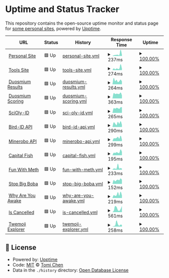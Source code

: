 # Uptime and Status Tracker

This repository contains the open-source uptime monitor and status page for [some personal sites](https://tomichen.com/), powered by [Upptime](https://github.com/upptime/upptime).

<!--start: status pages-->
<!-- This summary is generated by Upptime (https://github.com/upptime/upptime) -->
<!-- Do not edit this manually, your changes will be overwritten -->
<!-- prettier-ignore -->
| URL | Status | History | Response Time | Uptime |
| --- | ------ | ------- | ------------- | ------ |
| <img alt="" src="https://icons.duckduckgo.com/ip3/tomichen.com.ico" height="13"> [Personal Site](https://tomichen.com/) | 🟩 Up | [personal-site.yml](https://github.com/tctree333/status/commits/HEAD/history/personal-site.yml) | <details><summary><img alt="Response time graph" src="./graphs/personal-site/response-time-week.png" height="20"> 237ms</summary><br><a href="https://status.tomichen.com/history/personal-site"><img alt="Response time 174" src="https://img.shields.io/endpoint?url=https%3A%2F%2Fraw.githubusercontent.com%2Ftctree333%2Fstatus%2FHEAD%2Fapi%2Fpersonal-site%2Fresponse-time.json"></a><br><a href="https://status.tomichen.com/history/personal-site"><img alt="24-hour response time 144" src="https://img.shields.io/endpoint?url=https%3A%2F%2Fraw.githubusercontent.com%2Ftctree333%2Fstatus%2FHEAD%2Fapi%2Fpersonal-site%2Fresponse-time-day.json"></a><br><a href="https://status.tomichen.com/history/personal-site"><img alt="7-day response time 237" src="https://img.shields.io/endpoint?url=https%3A%2F%2Fraw.githubusercontent.com%2Ftctree333%2Fstatus%2FHEAD%2Fapi%2Fpersonal-site%2Fresponse-time-week.json"></a><br><a href="https://status.tomichen.com/history/personal-site"><img alt="30-day response time 196" src="https://img.shields.io/endpoint?url=https%3A%2F%2Fraw.githubusercontent.com%2Ftctree333%2Fstatus%2FHEAD%2Fapi%2Fpersonal-site%2Fresponse-time-month.json"></a><br><a href="https://status.tomichen.com/history/personal-site"><img alt="1-year response time 178" src="https://img.shields.io/endpoint?url=https%3A%2F%2Fraw.githubusercontent.com%2Ftctree333%2Fstatus%2FHEAD%2Fapi%2Fpersonal-site%2Fresponse-time-year.json"></a></details> | <details><summary><a href="https://status.tomichen.com/history/personal-site">100.00%</a></summary><a href="https://status.tomichen.com/history/personal-site"><img alt="All-time uptime 97.86%" src="https://img.shields.io/endpoint?url=https%3A%2F%2Fraw.githubusercontent.com%2Ftctree333%2Fstatus%2FHEAD%2Fapi%2Fpersonal-site%2Fuptime.json"></a><br><a href="https://status.tomichen.com/history/personal-site"><img alt="24-hour uptime 100.00%" src="https://img.shields.io/endpoint?url=https%3A%2F%2Fraw.githubusercontent.com%2Ftctree333%2Fstatus%2FHEAD%2Fapi%2Fpersonal-site%2Fuptime-day.json"></a><br><a href="https://status.tomichen.com/history/personal-site"><img alt="7-day uptime 100.00%" src="https://img.shields.io/endpoint?url=https%3A%2F%2Fraw.githubusercontent.com%2Ftctree333%2Fstatus%2FHEAD%2Fapi%2Fpersonal-site%2Fuptime-week.json"></a><br><a href="https://status.tomichen.com/history/personal-site"><img alt="30-day uptime 100.00%" src="https://img.shields.io/endpoint?url=https%3A%2F%2Fraw.githubusercontent.com%2Ftctree333%2Fstatus%2FHEAD%2Fapi%2Fpersonal-site%2Fuptime-month.json"></a><br><a href="https://status.tomichen.com/history/personal-site"><img alt="1-year uptime 99.99%" src="https://img.shields.io/endpoint?url=https%3A%2F%2Fraw.githubusercontent.com%2Ftctree333%2Fstatus%2FHEAD%2Fapi%2Fpersonal-site%2Fuptime-year.json"></a></details>
| <img alt="" src="https://icons.duckduckgo.com/ip3/tools.tomichen.com.ico" height="13"> [Tools Site](https://tools.tomichen.com/) | 🟩 Up | [tools-site.yml](https://github.com/tctree333/status/commits/HEAD/history/tools-site.yml) | <details><summary><img alt="Response time graph" src="./graphs/tools-site/response-time-week.png" height="20"> 274ms</summary><br><a href="https://status.tomichen.com/history/tools-site"><img alt="Response time 245" src="https://img.shields.io/endpoint?url=https%3A%2F%2Fraw.githubusercontent.com%2Ftctree333%2Fstatus%2FHEAD%2Fapi%2Ftools-site%2Fresponse-time.json"></a><br><a href="https://status.tomichen.com/history/tools-site"><img alt="24-hour response time 203" src="https://img.shields.io/endpoint?url=https%3A%2F%2Fraw.githubusercontent.com%2Ftctree333%2Fstatus%2FHEAD%2Fapi%2Ftools-site%2Fresponse-time-day.json"></a><br><a href="https://status.tomichen.com/history/tools-site"><img alt="7-day response time 274" src="https://img.shields.io/endpoint?url=https%3A%2F%2Fraw.githubusercontent.com%2Ftctree333%2Fstatus%2FHEAD%2Fapi%2Ftools-site%2Fresponse-time-week.json"></a><br><a href="https://status.tomichen.com/history/tools-site"><img alt="30-day response time 211" src="https://img.shields.io/endpoint?url=https%3A%2F%2Fraw.githubusercontent.com%2Ftctree333%2Fstatus%2FHEAD%2Fapi%2Ftools-site%2Fresponse-time-month.json"></a><br><a href="https://status.tomichen.com/history/tools-site"><img alt="1-year response time 245" src="https://img.shields.io/endpoint?url=https%3A%2F%2Fraw.githubusercontent.com%2Ftctree333%2Fstatus%2FHEAD%2Fapi%2Ftools-site%2Fresponse-time-year.json"></a></details> | <details><summary><a href="https://status.tomichen.com/history/tools-site">100.00%</a></summary><a href="https://status.tomichen.com/history/tools-site"><img alt="All-time uptime 98.62%" src="https://img.shields.io/endpoint?url=https%3A%2F%2Fraw.githubusercontent.com%2Ftctree333%2Fstatus%2FHEAD%2Fapi%2Ftools-site%2Fuptime.json"></a><br><a href="https://status.tomichen.com/history/tools-site"><img alt="24-hour uptime 100.00%" src="https://img.shields.io/endpoint?url=https%3A%2F%2Fraw.githubusercontent.com%2Ftctree333%2Fstatus%2FHEAD%2Fapi%2Ftools-site%2Fuptime-day.json"></a><br><a href="https://status.tomichen.com/history/tools-site"><img alt="7-day uptime 100.00%" src="https://img.shields.io/endpoint?url=https%3A%2F%2Fraw.githubusercontent.com%2Ftctree333%2Fstatus%2FHEAD%2Fapi%2Ftools-site%2Fuptime-week.json"></a><br><a href="https://status.tomichen.com/history/tools-site"><img alt="30-day uptime 100.00%" src="https://img.shields.io/endpoint?url=https%3A%2F%2Fraw.githubusercontent.com%2Ftctree333%2Fstatus%2FHEAD%2Fapi%2Ftools-site%2Fuptime-month.json"></a><br><a href="https://status.tomichen.com/history/tools-site"><img alt="1-year uptime 99.98%" src="https://img.shields.io/endpoint?url=https%3A%2F%2Fraw.githubusercontent.com%2Ftctree333%2Fstatus%2FHEAD%2Fapi%2Ftools-site%2Fuptime-year.json"></a></details>
| <img alt="" src="https://icons.duckduckgo.com/ip3/www.duosmium.org.ico" height="13"> [Duosmium Results](https://www.duosmium.org/results/) | 🟩 Up | [duosmium-results.yml](https://github.com/tctree333/status/commits/HEAD/history/duosmium-results.yml) | <details><summary><img alt="Response time graph" src="./graphs/duosmium-results/response-time-week.png" height="20"> 264ms</summary><br><a href="https://status.tomichen.com/history/duosmium-results"><img alt="Response time 260" src="https://img.shields.io/endpoint?url=https%3A%2F%2Fraw.githubusercontent.com%2Ftctree333%2Fstatus%2FHEAD%2Fapi%2Fduosmium-results%2Fresponse-time.json"></a><br><a href="https://status.tomichen.com/history/duosmium-results"><img alt="24-hour response time 194" src="https://img.shields.io/endpoint?url=https%3A%2F%2Fraw.githubusercontent.com%2Ftctree333%2Fstatus%2FHEAD%2Fapi%2Fduosmium-results%2Fresponse-time-day.json"></a><br><a href="https://status.tomichen.com/history/duosmium-results"><img alt="7-day response time 264" src="https://img.shields.io/endpoint?url=https%3A%2F%2Fraw.githubusercontent.com%2Ftctree333%2Fstatus%2FHEAD%2Fapi%2Fduosmium-results%2Fresponse-time-week.json"></a><br><a href="https://status.tomichen.com/history/duosmium-results"><img alt="30-day response time 249" src="https://img.shields.io/endpoint?url=https%3A%2F%2Fraw.githubusercontent.com%2Ftctree333%2Fstatus%2FHEAD%2Fapi%2Fduosmium-results%2Fresponse-time-month.json"></a><br><a href="https://status.tomichen.com/history/duosmium-results"><img alt="1-year response time 258" src="https://img.shields.io/endpoint?url=https%3A%2F%2Fraw.githubusercontent.com%2Ftctree333%2Fstatus%2FHEAD%2Fapi%2Fduosmium-results%2Fresponse-time-year.json"></a></details> | <details><summary><a href="https://status.tomichen.com/history/duosmium-results">100.00%</a></summary><a href="https://status.tomichen.com/history/duosmium-results"><img alt="All-time uptime 97.86%" src="https://img.shields.io/endpoint?url=https%3A%2F%2Fraw.githubusercontent.com%2Ftctree333%2Fstatus%2FHEAD%2Fapi%2Fduosmium-results%2Fuptime.json"></a><br><a href="https://status.tomichen.com/history/duosmium-results"><img alt="24-hour uptime 100.00%" src="https://img.shields.io/endpoint?url=https%3A%2F%2Fraw.githubusercontent.com%2Ftctree333%2Fstatus%2FHEAD%2Fapi%2Fduosmium-results%2Fuptime-day.json"></a><br><a href="https://status.tomichen.com/history/duosmium-results"><img alt="7-day uptime 100.00%" src="https://img.shields.io/endpoint?url=https%3A%2F%2Fraw.githubusercontent.com%2Ftctree333%2Fstatus%2FHEAD%2Fapi%2Fduosmium-results%2Fuptime-week.json"></a><br><a href="https://status.tomichen.com/history/duosmium-results"><img alt="30-day uptime 100.00%" src="https://img.shields.io/endpoint?url=https%3A%2F%2Fraw.githubusercontent.com%2Ftctree333%2Fstatus%2FHEAD%2Fapi%2Fduosmium-results%2Fuptime-month.json"></a><br><a href="https://status.tomichen.com/history/duosmium-results"><img alt="1-year uptime 100.00%" src="https://img.shields.io/endpoint?url=https%3A%2F%2Fraw.githubusercontent.com%2Ftctree333%2Fstatus%2FHEAD%2Fapi%2Fduosmium-results%2Fuptime-year.json"></a></details>
| <img alt="" src="https://icons.duckduckgo.com/ip3/scoring.duosmium.org.ico" height="13"> [Duosmium Scoring](https://scoring.duosmium.org/) | 🟩 Up | [duosmium-scoring.yml](https://github.com/tctree333/status/commits/HEAD/history/duosmium-scoring.yml) | <details><summary><img alt="Response time graph" src="./graphs/duosmium-scoring/response-time-week.png" height="20"> 363ms</summary><br><a href="https://status.tomichen.com/history/duosmium-scoring"><img alt="Response time 444" src="https://img.shields.io/endpoint?url=https%3A%2F%2Fraw.githubusercontent.com%2Ftctree333%2Fstatus%2FHEAD%2Fapi%2Fduosmium-scoring%2Fresponse-time.json"></a><br><a href="https://status.tomichen.com/history/duosmium-scoring"><img alt="24-hour response time 237" src="https://img.shields.io/endpoint?url=https%3A%2F%2Fraw.githubusercontent.com%2Ftctree333%2Fstatus%2FHEAD%2Fapi%2Fduosmium-scoring%2Fresponse-time-day.json"></a><br><a href="https://status.tomichen.com/history/duosmium-scoring"><img alt="7-day response time 363" src="https://img.shields.io/endpoint?url=https%3A%2F%2Fraw.githubusercontent.com%2Ftctree333%2Fstatus%2FHEAD%2Fapi%2Fduosmium-scoring%2Fresponse-time-week.json"></a><br><a href="https://status.tomichen.com/history/duosmium-scoring"><img alt="30-day response time 351" src="https://img.shields.io/endpoint?url=https%3A%2F%2Fraw.githubusercontent.com%2Ftctree333%2Fstatus%2FHEAD%2Fapi%2Fduosmium-scoring%2Fresponse-time-month.json"></a><br><a href="https://status.tomichen.com/history/duosmium-scoring"><img alt="1-year response time 444" src="https://img.shields.io/endpoint?url=https%3A%2F%2Fraw.githubusercontent.com%2Ftctree333%2Fstatus%2FHEAD%2Fapi%2Fduosmium-scoring%2Fresponse-time-year.json"></a></details> | <details><summary><a href="https://status.tomichen.com/history/duosmium-scoring">100.00%</a></summary><a href="https://status.tomichen.com/history/duosmium-scoring"><img alt="All-time uptime 100.00%" src="https://img.shields.io/endpoint?url=https%3A%2F%2Fraw.githubusercontent.com%2Ftctree333%2Fstatus%2FHEAD%2Fapi%2Fduosmium-scoring%2Fuptime.json"></a><br><a href="https://status.tomichen.com/history/duosmium-scoring"><img alt="24-hour uptime 100.00%" src="https://img.shields.io/endpoint?url=https%3A%2F%2Fraw.githubusercontent.com%2Ftctree333%2Fstatus%2FHEAD%2Fapi%2Fduosmium-scoring%2Fuptime-day.json"></a><br><a href="https://status.tomichen.com/history/duosmium-scoring"><img alt="7-day uptime 100.00%" src="https://img.shields.io/endpoint?url=https%3A%2F%2Fraw.githubusercontent.com%2Ftctree333%2Fstatus%2FHEAD%2Fapi%2Fduosmium-scoring%2Fuptime-week.json"></a><br><a href="https://status.tomichen.com/history/duosmium-scoring"><img alt="30-day uptime 100.00%" src="https://img.shields.io/endpoint?url=https%3A%2F%2Fraw.githubusercontent.com%2Ftctree333%2Fstatus%2FHEAD%2Fapi%2Fduosmium-scoring%2Fuptime-month.json"></a><br><a href="https://status.tomichen.com/history/duosmium-scoring"><img alt="1-year uptime 100.00%" src="https://img.shields.io/endpoint?url=https%3A%2F%2Fraw.githubusercontent.com%2Ftctree333%2Fstatus%2FHEAD%2Fapi%2Fduosmium-scoring%2Fuptime-year.json"></a></details>
| <img alt="" src="https://icons.duckduckgo.com/ip3/sciolyid.org.ico" height="13"> [SciOly-ID](https://sciolyid.org/) | 🟩 Up | [sci-oly-id.yml](https://github.com/tctree333/status/commits/HEAD/history/sci-oly-id.yml) | <details><summary><img alt="Response time graph" src="./graphs/sci-oly-id/response-time-week.png" height="20"> 265ms</summary><br><a href="https://status.tomichen.com/history/sci-oly-id"><img alt="Response time 289" src="https://img.shields.io/endpoint?url=https%3A%2F%2Fraw.githubusercontent.com%2Ftctree333%2Fstatus%2FHEAD%2Fapi%2Fsci-oly-id%2Fresponse-time.json"></a><br><a href="https://status.tomichen.com/history/sci-oly-id"><img alt="24-hour response time 315" src="https://img.shields.io/endpoint?url=https%3A%2F%2Fraw.githubusercontent.com%2Ftctree333%2Fstatus%2FHEAD%2Fapi%2Fsci-oly-id%2Fresponse-time-day.json"></a><br><a href="https://status.tomichen.com/history/sci-oly-id"><img alt="7-day response time 265" src="https://img.shields.io/endpoint?url=https%3A%2F%2Fraw.githubusercontent.com%2Ftctree333%2Fstatus%2FHEAD%2Fapi%2Fsci-oly-id%2Fresponse-time-week.json"></a><br><a href="https://status.tomichen.com/history/sci-oly-id"><img alt="30-day response time 276" src="https://img.shields.io/endpoint?url=https%3A%2F%2Fraw.githubusercontent.com%2Ftctree333%2Fstatus%2FHEAD%2Fapi%2Fsci-oly-id%2Fresponse-time-month.json"></a><br><a href="https://status.tomichen.com/history/sci-oly-id"><img alt="1-year response time 286" src="https://img.shields.io/endpoint?url=https%3A%2F%2Fraw.githubusercontent.com%2Ftctree333%2Fstatus%2FHEAD%2Fapi%2Fsci-oly-id%2Fresponse-time-year.json"></a></details> | <details><summary><a href="https://status.tomichen.com/history/sci-oly-id">100.00%</a></summary><a href="https://status.tomichen.com/history/sci-oly-id"><img alt="All-time uptime 98.94%" src="https://img.shields.io/endpoint?url=https%3A%2F%2Fraw.githubusercontent.com%2Ftctree333%2Fstatus%2FHEAD%2Fapi%2Fsci-oly-id%2Fuptime.json"></a><br><a href="https://status.tomichen.com/history/sci-oly-id"><img alt="24-hour uptime 100.00%" src="https://img.shields.io/endpoint?url=https%3A%2F%2Fraw.githubusercontent.com%2Ftctree333%2Fstatus%2FHEAD%2Fapi%2Fsci-oly-id%2Fuptime-day.json"></a><br><a href="https://status.tomichen.com/history/sci-oly-id"><img alt="7-day uptime 100.00%" src="https://img.shields.io/endpoint?url=https%3A%2F%2Fraw.githubusercontent.com%2Ftctree333%2Fstatus%2FHEAD%2Fapi%2Fsci-oly-id%2Fuptime-week.json"></a><br><a href="https://status.tomichen.com/history/sci-oly-id"><img alt="30-day uptime 100.00%" src="https://img.shields.io/endpoint?url=https%3A%2F%2Fraw.githubusercontent.com%2Ftctree333%2Fstatus%2FHEAD%2Fapi%2Fsci-oly-id%2Fuptime-month.json"></a><br><a href="https://status.tomichen.com/history/sci-oly-id"><img alt="1-year uptime 100.00%" src="https://img.shields.io/endpoint?url=https%3A%2F%2Fraw.githubusercontent.com%2Ftctree333%2Fstatus%2FHEAD%2Fapi%2Fsci-oly-id%2Fuptime-year.json"></a></details>
| <img alt="" src="https://icons.duckduckgo.com/ip3/orni-api.sciolyid.org.ico" height="13"> [Bird-ID API](https://orni-api.sciolyid.org/) | 🟩 Up | [bird-id-api.yml](https://github.com/tctree333/status/commits/HEAD/history/bird-id-api.yml) | <details><summary><img alt="Response time graph" src="./graphs/bird-id-api/response-time-week.png" height="20"> 290ms</summary><br><a href="https://status.tomichen.com/history/bird-id-api"><img alt="Response time 270" src="https://img.shields.io/endpoint?url=https%3A%2F%2Fraw.githubusercontent.com%2Ftctree333%2Fstatus%2FHEAD%2Fapi%2Fbird-id-api%2Fresponse-time.json"></a><br><a href="https://status.tomichen.com/history/bird-id-api"><img alt="24-hour response time 164" src="https://img.shields.io/endpoint?url=https%3A%2F%2Fraw.githubusercontent.com%2Ftctree333%2Fstatus%2FHEAD%2Fapi%2Fbird-id-api%2Fresponse-time-day.json"></a><br><a href="https://status.tomichen.com/history/bird-id-api"><img alt="7-day response time 290" src="https://img.shields.io/endpoint?url=https%3A%2F%2Fraw.githubusercontent.com%2Ftctree333%2Fstatus%2FHEAD%2Fapi%2Fbird-id-api%2Fresponse-time-week.json"></a><br><a href="https://status.tomichen.com/history/bird-id-api"><img alt="30-day response time 286" src="https://img.shields.io/endpoint?url=https%3A%2F%2Fraw.githubusercontent.com%2Ftctree333%2Fstatus%2FHEAD%2Fapi%2Fbird-id-api%2Fresponse-time-month.json"></a><br><a href="https://status.tomichen.com/history/bird-id-api"><img alt="1-year response time 272" src="https://img.shields.io/endpoint?url=https%3A%2F%2Fraw.githubusercontent.com%2Ftctree333%2Fstatus%2FHEAD%2Fapi%2Fbird-id-api%2Fresponse-time-year.json"></a></details> | <details><summary><a href="https://status.tomichen.com/history/bird-id-api">100.00%</a></summary><a href="https://status.tomichen.com/history/bird-id-api"><img alt="All-time uptime 99.98%" src="https://img.shields.io/endpoint?url=https%3A%2F%2Fraw.githubusercontent.com%2Ftctree333%2Fstatus%2FHEAD%2Fapi%2Fbird-id-api%2Fuptime.json"></a><br><a href="https://status.tomichen.com/history/bird-id-api"><img alt="24-hour uptime 100.00%" src="https://img.shields.io/endpoint?url=https%3A%2F%2Fraw.githubusercontent.com%2Ftctree333%2Fstatus%2FHEAD%2Fapi%2Fbird-id-api%2Fuptime-day.json"></a><br><a href="https://status.tomichen.com/history/bird-id-api"><img alt="7-day uptime 100.00%" src="https://img.shields.io/endpoint?url=https%3A%2F%2Fraw.githubusercontent.com%2Ftctree333%2Fstatus%2FHEAD%2Fapi%2Fbird-id-api%2Fuptime-week.json"></a><br><a href="https://status.tomichen.com/history/bird-id-api"><img alt="30-day uptime 100.00%" src="https://img.shields.io/endpoint?url=https%3A%2F%2Fraw.githubusercontent.com%2Ftctree333%2Fstatus%2FHEAD%2Fapi%2Fbird-id-api%2Fuptime-month.json"></a><br><a href="https://status.tomichen.com/history/bird-id-api"><img alt="1-year uptime 99.99%" src="https://img.shields.io/endpoint?url=https%3A%2F%2Fraw.githubusercontent.com%2Ftctree333%2Fstatus%2FHEAD%2Fapi%2Fbird-id-api%2Fuptime-year.json"></a></details>
| <img alt="" src="https://icons.duckduckgo.com/ip3/minerobo.sciolyid.org.ico" height="13"> [Minerobo API](https://minerobo.sciolyid.org/) | 🟩 Up | [minerobo-api.yml](https://github.com/tctree333/status/commits/HEAD/history/minerobo-api.yml) | <details><summary><img alt="Response time graph" src="./graphs/minerobo-api/response-time-week.png" height="20"> 299ms</summary><br><a href="https://status.tomichen.com/history/minerobo-api"><img alt="Response time 260" src="https://img.shields.io/endpoint?url=https%3A%2F%2Fraw.githubusercontent.com%2Ftctree333%2Fstatus%2FHEAD%2Fapi%2Fminerobo-api%2Fresponse-time.json"></a><br><a href="https://status.tomichen.com/history/minerobo-api"><img alt="24-hour response time 150" src="https://img.shields.io/endpoint?url=https%3A%2F%2Fraw.githubusercontent.com%2Ftctree333%2Fstatus%2FHEAD%2Fapi%2Fminerobo-api%2Fresponse-time-day.json"></a><br><a href="https://status.tomichen.com/history/minerobo-api"><img alt="7-day response time 299" src="https://img.shields.io/endpoint?url=https%3A%2F%2Fraw.githubusercontent.com%2Ftctree333%2Fstatus%2FHEAD%2Fapi%2Fminerobo-api%2Fresponse-time-week.json"></a><br><a href="https://status.tomichen.com/history/minerobo-api"><img alt="30-day response time 269" src="https://img.shields.io/endpoint?url=https%3A%2F%2Fraw.githubusercontent.com%2Ftctree333%2Fstatus%2FHEAD%2Fapi%2Fminerobo-api%2Fresponse-time-month.json"></a><br><a href="https://status.tomichen.com/history/minerobo-api"><img alt="1-year response time 264" src="https://img.shields.io/endpoint?url=https%3A%2F%2Fraw.githubusercontent.com%2Ftctree333%2Fstatus%2FHEAD%2Fapi%2Fminerobo-api%2Fresponse-time-year.json"></a></details> | <details><summary><a href="https://status.tomichen.com/history/minerobo-api">100.00%</a></summary><a href="https://status.tomichen.com/history/minerobo-api"><img alt="All-time uptime 99.98%" src="https://img.shields.io/endpoint?url=https%3A%2F%2Fraw.githubusercontent.com%2Ftctree333%2Fstatus%2FHEAD%2Fapi%2Fminerobo-api%2Fuptime.json"></a><br><a href="https://status.tomichen.com/history/minerobo-api"><img alt="24-hour uptime 100.00%" src="https://img.shields.io/endpoint?url=https%3A%2F%2Fraw.githubusercontent.com%2Ftctree333%2Fstatus%2FHEAD%2Fapi%2Fminerobo-api%2Fuptime-day.json"></a><br><a href="https://status.tomichen.com/history/minerobo-api"><img alt="7-day uptime 100.00%" src="https://img.shields.io/endpoint?url=https%3A%2F%2Fraw.githubusercontent.com%2Ftctree333%2Fstatus%2FHEAD%2Fapi%2Fminerobo-api%2Fuptime-week.json"></a><br><a href="https://status.tomichen.com/history/minerobo-api"><img alt="30-day uptime 100.00%" src="https://img.shields.io/endpoint?url=https%3A%2F%2Fraw.githubusercontent.com%2Ftctree333%2Fstatus%2FHEAD%2Fapi%2Fminerobo-api%2Fuptime-month.json"></a><br><a href="https://status.tomichen.com/history/minerobo-api"><img alt="1-year uptime 99.99%" src="https://img.shields.io/endpoint?url=https%3A%2F%2Fraw.githubusercontent.com%2Ftctree333%2Fstatus%2FHEAD%2Fapi%2Fminerobo-api%2Fuptime-year.json"></a></details>
| <img alt="" src="https://icons.duckduckgo.com/ip3/capitalfish.tomichen.com.ico" height="13"> [Capital Fish](https://capitalfish.tomichen.com/) | 🟩 Up | [capital-fish.yml](https://github.com/tctree333/status/commits/HEAD/history/capital-fish.yml) | <details><summary><img alt="Response time graph" src="./graphs/capital-fish/response-time-week.png" height="20"> 195ms</summary><br><a href="https://status.tomichen.com/history/capital-fish"><img alt="Response time 242" src="https://img.shields.io/endpoint?url=https%3A%2F%2Fraw.githubusercontent.com%2Ftctree333%2Fstatus%2FHEAD%2Fapi%2Fcapital-fish%2Fresponse-time.json"></a><br><a href="https://status.tomichen.com/history/capital-fish"><img alt="24-hour response time 218" src="https://img.shields.io/endpoint?url=https%3A%2F%2Fraw.githubusercontent.com%2Ftctree333%2Fstatus%2FHEAD%2Fapi%2Fcapital-fish%2Fresponse-time-day.json"></a><br><a href="https://status.tomichen.com/history/capital-fish"><img alt="7-day response time 195" src="https://img.shields.io/endpoint?url=https%3A%2F%2Fraw.githubusercontent.com%2Ftctree333%2Fstatus%2FHEAD%2Fapi%2Fcapital-fish%2Fresponse-time-week.json"></a><br><a href="https://status.tomichen.com/history/capital-fish"><img alt="30-day response time 269" src="https://img.shields.io/endpoint?url=https%3A%2F%2Fraw.githubusercontent.com%2Ftctree333%2Fstatus%2FHEAD%2Fapi%2Fcapital-fish%2Fresponse-time-month.json"></a><br><a href="https://status.tomichen.com/history/capital-fish"><img alt="1-year response time 251" src="https://img.shields.io/endpoint?url=https%3A%2F%2Fraw.githubusercontent.com%2Ftctree333%2Fstatus%2FHEAD%2Fapi%2Fcapital-fish%2Fresponse-time-year.json"></a></details> | <details><summary><a href="https://status.tomichen.com/history/capital-fish">100.00%</a></summary><a href="https://status.tomichen.com/history/capital-fish"><img alt="All-time uptime 98.94%" src="https://img.shields.io/endpoint?url=https%3A%2F%2Fraw.githubusercontent.com%2Ftctree333%2Fstatus%2FHEAD%2Fapi%2Fcapital-fish%2Fuptime.json"></a><br><a href="https://status.tomichen.com/history/capital-fish"><img alt="24-hour uptime 100.00%" src="https://img.shields.io/endpoint?url=https%3A%2F%2Fraw.githubusercontent.com%2Ftctree333%2Fstatus%2FHEAD%2Fapi%2Fcapital-fish%2Fuptime-day.json"></a><br><a href="https://status.tomichen.com/history/capital-fish"><img alt="7-day uptime 100.00%" src="https://img.shields.io/endpoint?url=https%3A%2F%2Fraw.githubusercontent.com%2Ftctree333%2Fstatus%2FHEAD%2Fapi%2Fcapital-fish%2Fuptime-week.json"></a><br><a href="https://status.tomichen.com/history/capital-fish"><img alt="30-day uptime 100.00%" src="https://img.shields.io/endpoint?url=https%3A%2F%2Fraw.githubusercontent.com%2Ftctree333%2Fstatus%2FHEAD%2Fapi%2Fcapital-fish%2Fuptime-month.json"></a><br><a href="https://status.tomichen.com/history/capital-fish"><img alt="1-year uptime 99.99%" src="https://img.shields.io/endpoint?url=https%3A%2F%2Fraw.githubusercontent.com%2Ftctree333%2Fstatus%2FHEAD%2Fapi%2Fcapital-fish%2Fuptime-year.json"></a></details>
| <img alt="" src="https://icons.duckduckgo.com/ip3/funwithmeth.com.ico" height="13"> [Fun With Meth](https://funwithmeth.com/) | 🟩 Up | [fun-with-meth.yml](https://github.com/tctree333/status/commits/HEAD/history/fun-with-meth.yml) | <details><summary><img alt="Response time graph" src="./graphs/fun-with-meth/response-time-week.png" height="20"> 233ms</summary><br><a href="https://status.tomichen.com/history/fun-with-meth"><img alt="Response time 193" src="https://img.shields.io/endpoint?url=https%3A%2F%2Fraw.githubusercontent.com%2Ftctree333%2Fstatus%2FHEAD%2Fapi%2Ffun-with-meth%2Fresponse-time.json"></a><br><a href="https://status.tomichen.com/history/fun-with-meth"><img alt="24-hour response time 127" src="https://img.shields.io/endpoint?url=https%3A%2F%2Fraw.githubusercontent.com%2Ftctree333%2Fstatus%2FHEAD%2Fapi%2Ffun-with-meth%2Fresponse-time-day.json"></a><br><a href="https://status.tomichen.com/history/fun-with-meth"><img alt="7-day response time 233" src="https://img.shields.io/endpoint?url=https%3A%2F%2Fraw.githubusercontent.com%2Ftctree333%2Fstatus%2FHEAD%2Fapi%2Ffun-with-meth%2Fresponse-time-week.json"></a><br><a href="https://status.tomichen.com/history/fun-with-meth"><img alt="30-day response time 218" src="https://img.shields.io/endpoint?url=https%3A%2F%2Fraw.githubusercontent.com%2Ftctree333%2Fstatus%2FHEAD%2Fapi%2Ffun-with-meth%2Fresponse-time-month.json"></a><br><a href="https://status.tomichen.com/history/fun-with-meth"><img alt="1-year response time 194" src="https://img.shields.io/endpoint?url=https%3A%2F%2Fraw.githubusercontent.com%2Ftctree333%2Fstatus%2FHEAD%2Fapi%2Ffun-with-meth%2Fresponse-time-year.json"></a></details> | <details><summary><a href="https://status.tomichen.com/history/fun-with-meth">100.00%</a></summary><a href="https://status.tomichen.com/history/fun-with-meth"><img alt="All-time uptime 99.97%" src="https://img.shields.io/endpoint?url=https%3A%2F%2Fraw.githubusercontent.com%2Ftctree333%2Fstatus%2FHEAD%2Fapi%2Ffun-with-meth%2Fuptime.json"></a><br><a href="https://status.tomichen.com/history/fun-with-meth"><img alt="24-hour uptime 100.00%" src="https://img.shields.io/endpoint?url=https%3A%2F%2Fraw.githubusercontent.com%2Ftctree333%2Fstatus%2FHEAD%2Fapi%2Ffun-with-meth%2Fuptime-day.json"></a><br><a href="https://status.tomichen.com/history/fun-with-meth"><img alt="7-day uptime 100.00%" src="https://img.shields.io/endpoint?url=https%3A%2F%2Fraw.githubusercontent.com%2Ftctree333%2Fstatus%2FHEAD%2Fapi%2Ffun-with-meth%2Fuptime-week.json"></a><br><a href="https://status.tomichen.com/history/fun-with-meth"><img alt="30-day uptime 100.00%" src="https://img.shields.io/endpoint?url=https%3A%2F%2Fraw.githubusercontent.com%2Ftctree333%2Fstatus%2FHEAD%2Fapi%2Ffun-with-meth%2Fuptime-month.json"></a><br><a href="https://status.tomichen.com/history/fun-with-meth"><img alt="1-year uptime 99.99%" src="https://img.shields.io/endpoint?url=https%3A%2F%2Fraw.githubusercontent.com%2Ftctree333%2Fstatus%2FHEAD%2Fapi%2Ffun-with-meth%2Fuptime-year.json"></a></details>
| <img alt="" src="https://icons.duckduckgo.com/ip3/stopbigboba.com.ico" height="13"> [Stop Big Boba](https://stopbigboba.com/) | 🟩 Up | [stop-big-boba.yml](https://github.com/tctree333/status/commits/HEAD/history/stop-big-boba.yml) | <details><summary><img alt="Response time graph" src="./graphs/stop-big-boba/response-time-week.png" height="20"> 152ms</summary><br><a href="https://status.tomichen.com/history/stop-big-boba"><img alt="Response time 216" src="https://img.shields.io/endpoint?url=https%3A%2F%2Fraw.githubusercontent.com%2Ftctree333%2Fstatus%2FHEAD%2Fapi%2Fstop-big-boba%2Fresponse-time.json"></a><br><a href="https://status.tomichen.com/history/stop-big-boba"><img alt="24-hour response time 159" src="https://img.shields.io/endpoint?url=https%3A%2F%2Fraw.githubusercontent.com%2Ftctree333%2Fstatus%2FHEAD%2Fapi%2Fstop-big-boba%2Fresponse-time-day.json"></a><br><a href="https://status.tomichen.com/history/stop-big-boba"><img alt="7-day response time 152" src="https://img.shields.io/endpoint?url=https%3A%2F%2Fraw.githubusercontent.com%2Ftctree333%2Fstatus%2FHEAD%2Fapi%2Fstop-big-boba%2Fresponse-time-week.json"></a><br><a href="https://status.tomichen.com/history/stop-big-boba"><img alt="30-day response time 173" src="https://img.shields.io/endpoint?url=https%3A%2F%2Fraw.githubusercontent.com%2Ftctree333%2Fstatus%2FHEAD%2Fapi%2Fstop-big-boba%2Fresponse-time-month.json"></a><br><a href="https://status.tomichen.com/history/stop-big-boba"><img alt="1-year response time 228" src="https://img.shields.io/endpoint?url=https%3A%2F%2Fraw.githubusercontent.com%2Ftctree333%2Fstatus%2FHEAD%2Fapi%2Fstop-big-boba%2Fresponse-time-year.json"></a></details> | <details><summary><a href="https://status.tomichen.com/history/stop-big-boba">100.00%</a></summary><a href="https://status.tomichen.com/history/stop-big-boba"><img alt="All-time uptime 97.86%" src="https://img.shields.io/endpoint?url=https%3A%2F%2Fraw.githubusercontent.com%2Ftctree333%2Fstatus%2FHEAD%2Fapi%2Fstop-big-boba%2Fuptime.json"></a><br><a href="https://status.tomichen.com/history/stop-big-boba"><img alt="24-hour uptime 100.00%" src="https://img.shields.io/endpoint?url=https%3A%2F%2Fraw.githubusercontent.com%2Ftctree333%2Fstatus%2FHEAD%2Fapi%2Fstop-big-boba%2Fuptime-day.json"></a><br><a href="https://status.tomichen.com/history/stop-big-boba"><img alt="7-day uptime 100.00%" src="https://img.shields.io/endpoint?url=https%3A%2F%2Fraw.githubusercontent.com%2Ftctree333%2Fstatus%2FHEAD%2Fapi%2Fstop-big-boba%2Fuptime-week.json"></a><br><a href="https://status.tomichen.com/history/stop-big-boba"><img alt="30-day uptime 100.00%" src="https://img.shields.io/endpoint?url=https%3A%2F%2Fraw.githubusercontent.com%2Ftctree333%2Fstatus%2FHEAD%2Fapi%2Fstop-big-boba%2Fuptime-month.json"></a><br><a href="https://status.tomichen.com/history/stop-big-boba"><img alt="1-year uptime 99.99%" src="https://img.shields.io/endpoint?url=https%3A%2F%2Fraw.githubusercontent.com%2Ftctree333%2Fstatus%2FHEAD%2Fapi%2Fstop-big-boba%2Fuptime-year.json"></a></details>
| <img alt="" src="https://icons.duckduckgo.com/ip3/whyareyouawake.com.ico" height="13"> [Why Are You Awake](https://whyareyouawake.com/) | 🟩 Up | [why-are-you-awake.yml](https://github.com/tctree333/status/commits/HEAD/history/why-are-you-awake.yml) | <details><summary><img alt="Response time graph" src="./graphs/why-are-you-awake/response-time-week.png" height="20"> 219ms</summary><br><a href="https://status.tomichen.com/history/why-are-you-awake"><img alt="Response time 176" src="https://img.shields.io/endpoint?url=https%3A%2F%2Fraw.githubusercontent.com%2Ftctree333%2Fstatus%2FHEAD%2Fapi%2Fwhy-are-you-awake%2Fresponse-time.json"></a><br><a href="https://status.tomichen.com/history/why-are-you-awake"><img alt="24-hour response time 158" src="https://img.shields.io/endpoint?url=https%3A%2F%2Fraw.githubusercontent.com%2Ftctree333%2Fstatus%2FHEAD%2Fapi%2Fwhy-are-you-awake%2Fresponse-time-day.json"></a><br><a href="https://status.tomichen.com/history/why-are-you-awake"><img alt="7-day response time 219" src="https://img.shields.io/endpoint?url=https%3A%2F%2Fraw.githubusercontent.com%2Ftctree333%2Fstatus%2FHEAD%2Fapi%2Fwhy-are-you-awake%2Fresponse-time-week.json"></a><br><a href="https://status.tomichen.com/history/why-are-you-awake"><img alt="30-day response time 173" src="https://img.shields.io/endpoint?url=https%3A%2F%2Fraw.githubusercontent.com%2Ftctree333%2Fstatus%2FHEAD%2Fapi%2Fwhy-are-you-awake%2Fresponse-time-month.json"></a><br><a href="https://status.tomichen.com/history/why-are-you-awake"><img alt="1-year response time 177" src="https://img.shields.io/endpoint?url=https%3A%2F%2Fraw.githubusercontent.com%2Ftctree333%2Fstatus%2FHEAD%2Fapi%2Fwhy-are-you-awake%2Fresponse-time-year.json"></a></details> | <details><summary><a href="https://status.tomichen.com/history/why-are-you-awake">100.00%</a></summary><a href="https://status.tomichen.com/history/why-are-you-awake"><img alt="All-time uptime 97.85%" src="https://img.shields.io/endpoint?url=https%3A%2F%2Fraw.githubusercontent.com%2Ftctree333%2Fstatus%2FHEAD%2Fapi%2Fwhy-are-you-awake%2Fuptime.json"></a><br><a href="https://status.tomichen.com/history/why-are-you-awake"><img alt="24-hour uptime 100.00%" src="https://img.shields.io/endpoint?url=https%3A%2F%2Fraw.githubusercontent.com%2Ftctree333%2Fstatus%2FHEAD%2Fapi%2Fwhy-are-you-awake%2Fuptime-day.json"></a><br><a href="https://status.tomichen.com/history/why-are-you-awake"><img alt="7-day uptime 100.00%" src="https://img.shields.io/endpoint?url=https%3A%2F%2Fraw.githubusercontent.com%2Ftctree333%2Fstatus%2FHEAD%2Fapi%2Fwhy-are-you-awake%2Fuptime-week.json"></a><br><a href="https://status.tomichen.com/history/why-are-you-awake"><img alt="30-day uptime 100.00%" src="https://img.shields.io/endpoint?url=https%3A%2F%2Fraw.githubusercontent.com%2Ftctree333%2Fstatus%2FHEAD%2Fapi%2Fwhy-are-you-awake%2Fuptime-month.json"></a><br><a href="https://status.tomichen.com/history/why-are-you-awake"><img alt="1-year uptime 100.00%" src="https://img.shields.io/endpoint?url=https%3A%2F%2Fraw.githubusercontent.com%2Ftctree333%2Fstatus%2FHEAD%2Fapi%2Fwhy-are-you-awake%2Fuptime-year.json"></a></details>
| <img alt="" src="https://icons.duckduckgo.com/ip3/iscancelled.com.ico" height="13"> [Is Cancelled](https://iscancelled.com/) | 🟩 Up | [is-cancelled.yml](https://github.com/tctree333/status/commits/HEAD/history/is-cancelled.yml) | <details><summary><img alt="Response time graph" src="./graphs/is-cancelled/response-time-week.png" height="20"> 561ms</summary><br><a href="https://status.tomichen.com/history/is-cancelled"><img alt="Response time 793" src="https://img.shields.io/endpoint?url=https%3A%2F%2Fraw.githubusercontent.com%2Ftctree333%2Fstatus%2FHEAD%2Fapi%2Fis-cancelled%2Fresponse-time.json"></a><br><a href="https://status.tomichen.com/history/is-cancelled"><img alt="24-hour response time 961" src="https://img.shields.io/endpoint?url=https%3A%2F%2Fraw.githubusercontent.com%2Ftctree333%2Fstatus%2FHEAD%2Fapi%2Fis-cancelled%2Fresponse-time-day.json"></a><br><a href="https://status.tomichen.com/history/is-cancelled"><img alt="7-day response time 561" src="https://img.shields.io/endpoint?url=https%3A%2F%2Fraw.githubusercontent.com%2Ftctree333%2Fstatus%2FHEAD%2Fapi%2Fis-cancelled%2Fresponse-time-week.json"></a><br><a href="https://status.tomichen.com/history/is-cancelled"><img alt="30-day response time 685" src="https://img.shields.io/endpoint?url=https%3A%2F%2Fraw.githubusercontent.com%2Ftctree333%2Fstatus%2FHEAD%2Fapi%2Fis-cancelled%2Fresponse-time-month.json"></a><br><a href="https://status.tomichen.com/history/is-cancelled"><img alt="1-year response time 763" src="https://img.shields.io/endpoint?url=https%3A%2F%2Fraw.githubusercontent.com%2Ftctree333%2Fstatus%2FHEAD%2Fapi%2Fis-cancelled%2Fresponse-time-year.json"></a></details> | <details><summary><a href="https://status.tomichen.com/history/is-cancelled">100.00%</a></summary><a href="https://status.tomichen.com/history/is-cancelled"><img alt="All-time uptime 99.78%" src="https://img.shields.io/endpoint?url=https%3A%2F%2Fraw.githubusercontent.com%2Ftctree333%2Fstatus%2FHEAD%2Fapi%2Fis-cancelled%2Fuptime.json"></a><br><a href="https://status.tomichen.com/history/is-cancelled"><img alt="24-hour uptime 100.00%" src="https://img.shields.io/endpoint?url=https%3A%2F%2Fraw.githubusercontent.com%2Ftctree333%2Fstatus%2FHEAD%2Fapi%2Fis-cancelled%2Fuptime-day.json"></a><br><a href="https://status.tomichen.com/history/is-cancelled"><img alt="7-day uptime 100.00%" src="https://img.shields.io/endpoint?url=https%3A%2F%2Fraw.githubusercontent.com%2Ftctree333%2Fstatus%2FHEAD%2Fapi%2Fis-cancelled%2Fuptime-week.json"></a><br><a href="https://status.tomichen.com/history/is-cancelled"><img alt="30-day uptime 100.00%" src="https://img.shields.io/endpoint?url=https%3A%2F%2Fraw.githubusercontent.com%2Ftctree333%2Fstatus%2FHEAD%2Fapi%2Fis-cancelled%2Fuptime-month.json"></a><br><a href="https://status.tomichen.com/history/is-cancelled"><img alt="1-year uptime 99.98%" src="https://img.shields.io/endpoint?url=https%3A%2F%2Fraw.githubusercontent.com%2Ftctree333%2Fstatus%2FHEAD%2Fapi%2Fis-cancelled%2Fuptime-year.json"></a></details>
| <img alt="" src="https://icons.duckduckgo.com/ip3/twemoji.tomichen.com.ico" height="13"> [Twemoji Explorer](https://twemoji.tomichen.com/) | 🟩 Up | [twemoji-explorer.yml](https://github.com/tctree333/status/commits/HEAD/history/twemoji-explorer.yml) | <details><summary><img alt="Response time graph" src="./graphs/twemoji-explorer/response-time-week.png" height="20"> 258ms</summary><br><a href="https://status.tomichen.com/history/twemoji-explorer"><img alt="Response time 256" src="https://img.shields.io/endpoint?url=https%3A%2F%2Fraw.githubusercontent.com%2Ftctree333%2Fstatus%2FHEAD%2Fapi%2Ftwemoji-explorer%2Fresponse-time.json"></a><br><a href="https://status.tomichen.com/history/twemoji-explorer"><img alt="24-hour response time 208" src="https://img.shields.io/endpoint?url=https%3A%2F%2Fraw.githubusercontent.com%2Ftctree333%2Fstatus%2FHEAD%2Fapi%2Ftwemoji-explorer%2Fresponse-time-day.json"></a><br><a href="https://status.tomichen.com/history/twemoji-explorer"><img alt="7-day response time 258" src="https://img.shields.io/endpoint?url=https%3A%2F%2Fraw.githubusercontent.com%2Ftctree333%2Fstatus%2FHEAD%2Fapi%2Ftwemoji-explorer%2Fresponse-time-week.json"></a><br><a href="https://status.tomichen.com/history/twemoji-explorer"><img alt="30-day response time 212" src="https://img.shields.io/endpoint?url=https%3A%2F%2Fraw.githubusercontent.com%2Ftctree333%2Fstatus%2FHEAD%2Fapi%2Ftwemoji-explorer%2Fresponse-time-month.json"></a><br><a href="https://status.tomichen.com/history/twemoji-explorer"><img alt="1-year response time 253" src="https://img.shields.io/endpoint?url=https%3A%2F%2Fraw.githubusercontent.com%2Ftctree333%2Fstatus%2FHEAD%2Fapi%2Ftwemoji-explorer%2Fresponse-time-year.json"></a></details> | <details><summary><a href="https://status.tomichen.com/history/twemoji-explorer">100.00%</a></summary><a href="https://status.tomichen.com/history/twemoji-explorer"><img alt="All-time uptime 99.98%" src="https://img.shields.io/endpoint?url=https%3A%2F%2Fraw.githubusercontent.com%2Ftctree333%2Fstatus%2FHEAD%2Fapi%2Ftwemoji-explorer%2Fuptime.json"></a><br><a href="https://status.tomichen.com/history/twemoji-explorer"><img alt="24-hour uptime 100.00%" src="https://img.shields.io/endpoint?url=https%3A%2F%2Fraw.githubusercontent.com%2Ftctree333%2Fstatus%2FHEAD%2Fapi%2Ftwemoji-explorer%2Fuptime-day.json"></a><br><a href="https://status.tomichen.com/history/twemoji-explorer"><img alt="7-day uptime 100.00%" src="https://img.shields.io/endpoint?url=https%3A%2F%2Fraw.githubusercontent.com%2Ftctree333%2Fstatus%2FHEAD%2Fapi%2Ftwemoji-explorer%2Fuptime-week.json"></a><br><a href="https://status.tomichen.com/history/twemoji-explorer"><img alt="30-day uptime 100.00%" src="https://img.shields.io/endpoint?url=https%3A%2F%2Fraw.githubusercontent.com%2Ftctree333%2Fstatus%2FHEAD%2Fapi%2Ftwemoji-explorer%2Fuptime-month.json"></a><br><a href="https://status.tomichen.com/history/twemoji-explorer"><img alt="1-year uptime 99.99%" src="https://img.shields.io/endpoint?url=https%3A%2F%2Fraw.githubusercontent.com%2Ftctree333%2Fstatus%2FHEAD%2Fapi%2Ftwemoji-explorer%2Fuptime-year.json"></a></details>

<!--end: status pages-->

## 📄 License

- Powered by: [Upptime](https://github.com/upptime/upptime)
- Code: [MIT](./LICENSE) © [Tomi Chen](https://tomichen.com/)
- Data in the `./history` directory: [Open Database License](https://opendatacommons.org/licenses/odbl/1-0/)
